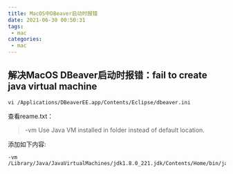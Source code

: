 ```yaml
---
title: MacOS中DBeaver启动时报错
date: 2021-06-30 00:50:31
tags:
 - mac
categories:
 - mac 
---
```


## 解决MacOS DBeaver启动时报错：fail to create java virtual machine

```
vi /Applications/DBeaverEE.app/Contents/Eclipse/dbeaver.ini
```
查看reame.txt：
> -vm <java vm path>
    Use Java VM installed in <java vm path> folder instead of default
    location.

添加如下内容:
```
-vm
/Library/Java/JavaVirtualMachines/jdk1.8.0_221.jdk/Contents/Home/bin/java
```
